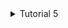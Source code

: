 <details> 
<summary> Tutorial 5 </summary>

## JMeter Result
### `/all-student` Endpoint
- **Before** Optimization :
    ![JMeter All Student Before](/image/jmeterbefore1.jpg)


- **After** Optimization :
    ![JMeter All Student After](/image/jmeterafter1.jpg)


- **Comparison** :

  | Before   | After  | Improvement |
    |----------|--------|-------------|
  | 8,587 ms | 944 ms | 89%         |


### `/all-student-name` Endpoint
- **Before** Optimization :
    ![JMeter All Student Name Before](/image/jmeterbefore2.jpg)


- **After** Optimization :
    ![JMeter All Student Name After](/image/jmeterafter2.jpg)


- **Comparison** :

    | Before   | After  | Improvement |
        |----------|--------|-------------|
    | 1,396 ms | 345 ms | 75.29%      |

### `/highest-gpa` Endpoint
- **Before** Optimization :
    ![JMeter Highest GPA Before](/image/jmeterbefore3.jpg)


- **After** Optimization :
    ![JMeter Highest GPA After](/image/jmeterafter3.jpg)


- **Comparison** :

    | Before | After  | Improvement |
        |--------|--------|-------------|
    | 685 ms | 390 ms | 43.1%       |

### Combined JMeter Result using `cmd` :
- **Before** Optimization :
    ![JMeter Command Before](/image/jmetercmdbefore.jpg)


- **After** Optimization :
    ![JMeter Command After](/image/jmetercmdafter.jpg)

## Reflection
### Perbedaan antara JMeter Tests dan Profiling dengan Profiler IntelliJ dalam Optimization

Secara tujuan dan kegunaan umum, keduanya memiliki perbedaan sebagai berikut:
- **Testing with Jmeter** : 
Jmeter digunakan untuk menguji aplikasi terhadap berbagai macam intensitas _load_ atau beban kerja dari user terhadap aplikasi, seperti mensimulasikan seberapa mampu aplikasi meng-_handle_ akses dari banyak pengguna dalam waktu yang bersamaan. Jmeter dapat kita gunakan untuk menguji performa keseluruhan aplikasi, termasuk dengan _database_ dan _server response_. 
- **Profiling with Profiler IntelliJ** :
Profiler IntelliJ digunakan untuk menganalisis performa aplikasi, seperti menemukan _bottleneck_ atau bagian dari kode aplikasi yang memakan banyak _resource_ sehingga memperlambat aplikasi. Profiling juga dapat digunakan untuk menemukan _memory leak_ atau bagian kode dari aplikasi yang memakan banyak _memory_ sehingga memperlambat aplikasi. Profiler dapat digunakan untuk mencari isu performa dan meningkatkan efisiensi pada kode.

### Bagaimana Proses Profiling Membantu dalam Mencari Kelemahan Aplikasi
Proses _profiling_ membantu kita untuk melihat bagian kode mana yang membuat aplikasi menjadi lambat dan berat dengan informasi yang diberikan seperti _CPU time, memory allocation, execution time_. Sehingga, akan lebih mudah untuk menentukan bagian kode mana yang lemah dan perlu dioptimasi.

### Apakah Intellij Profiler Efektif?
Dari pengalaman saya menggunakan IntelliJ Profiler, saya merasa IntelliJ Profiler cukup efektif dalam membantu saya menemukan _bottleneck_ pada aplikasi. Dengan informasi yang diberikan, saya dapat menemukan bagian _bottleneck_ yang harus saya perbaiki untuk menignkatkan performa aplikasi. Bentuk penyajian data hasil yang beragam seperti _flame graph, method list, dan method tree_ juga efektif dalam menyajikan data yang mudah kita lihat informasinya.

### Kendala dalam Melakukan Performance Testing dan Profiling
Sebenarnya secara prosedur dan alur testing/profiling untuk optimisasi, tidak ada kendala berarti yang saya alami karena panduan yang ada pada modul sudah cukup jelas. Namun, saya tetap mengalami kendala-kendala kecil seperti:
- Memahami cara menilai bottleneck dari hasil profiling (terutama _graph_) karena ini merupakan kali pertama saya melakukan hal serupa. Dapat diatasi dengan melihat hasil dengan view lain seperti _method list_.
- Memahami alur method/kode yang perlu saya optimisasi karena kode awal sudah disediakan, bukan membuat sendiri. Dapat dengan mudah diatasi dengan melakukan tracing pemanggilan method ke _object_ atau _repository_ bersangkutan.

### Manfaat Menggunakan IntelliJ Profiler untuk Profiling
Seperti yang sudah dijelaskan sebelumnya, IntelliJ Profiler sangat membantu dalam menemukan _bottleneck_ pada aplikasi. Dengan informasi yang diberikan, kita dapat menemukan bagian kode mana yang perlu dioptimasi untuk meningkatkan performa aplikasi. Dengan adanya profiler ini, saya dapat melakukan semua proses untuk optimisasi hanya dalam satu aplikasi yaitu _IDE_ tanpa perlu menggunakan _tools_ lain.

### Apa yang Perlu Dilakukan jika Hasil pada IntelliJ Profiler dan JMeter Tidak Konsisten?
Dalam mengerjakan tutorial 5 ini, saya tidak mengalami adanya hasil yang tidak konsisten antara IntelliJ Profiler dan JMeter. Namun, jika hasilnya tidak konsisten, kita perlu melakukan pengecekan ulang terhadap _test case_ yang digunakan, _load_ yang diberikan, dan _environment_ yang digunakan. Kita juga perlu memastikan kondisi awal dan _metric_ yang digunakan pada kedua aplikasi juga sama.

### Optimisasi yang Diimplementasi pada Kode
- **Mengurangi Pemanggilan _Database_ dan Menggunakan Hashmap untuk Efisiensi Pencarian pada `getAllStudent()`:**

    Dalam kode yang sudah teroptimisasi, saya melakukan pemanggilan ke _database_ menggunakan method `findAll` agar tidak diperlukan pemanggilan secara berulang seperti sebelumnya, dan untuk meningkatkan efisiensi pencarian `Student` berdasarkan id, saya menggunakan ADT `HashMap`.


- **Mengurangi Penggunaan Memori untuk Pembuatan Objek Baru dan Penggunaan `Stream` pada `joinStudentsName()`:**

    Dalam kode yang sudah teroptimisasi, saya mengurangi penggunaan memori untuk pembuatan objek baru pada konkatens string dengan menggunakan `StringBuilder`. Penggunaan `Stream` juga saya gunakan untuk menggantikan `for-loop` agar menghindari adanya _mutable state object_ yang dapat mempengaruhi performa aplikasi.


- **Menggunakan `Stream` dan `Comparator` pada `findStudentWithHighestGPA()`:**

    Sama seperti sebelumnya, saya mereplace pengunaan `for-loop` dengan `Stream` dan `Comparator` untuk mencari `Student` dengan nilai GPA tertinggi. Pendekatan ini lebih baik performanya dibandingkan menggunakan perbandingan nilai secara `for-loop` dan menghindari juga adanya _mutable object_.

</details>
